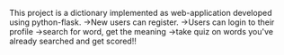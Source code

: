 This project is a dictionary implemented as web-application developed using python-flask.
->New users can register.
->Users can login to their profile
->search for word, get the meaning
->take quiz on words you've already searched and get scored!!

